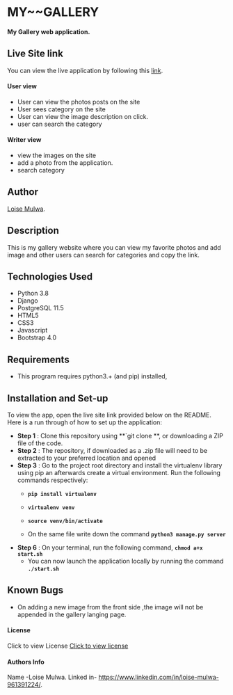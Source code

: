 # MY~~GALLERY

####  My Gallery web application.

## Live Site link
You can view the live application by following this [link](https://loisegallery.herokuapp.com/).

####  User view
* User can view the photos posts on the site
* User sees  category on the site
* User can view the image description on click.
* user can search the category



####  Writer view
* view the images on the site
* add a photo from the application.
* search category



## Author
[Loise Mulwa](https://github.com/LoiseMulwa/my-gallery).

## Description
This is my gallery website where you can view my favorite photos and add image and other users can search for categories and copy the link. 

## Technologies Used
* Python 3.8
* Django 
* PostgreSQL 11.5
* HTML5  
* CSS3
* Javascript
* Bootstrap 4.0

## Requirements
* This program requires python3.+ (and pip) installed,

## Installation and Set-up
To view the app, open the live site link provided below on the README.
Here is a run through of how to set up the application:
* **Step 1** : Clone this repository using **`git clone **, or downloading a ZIP file of the code.
* **Step 2** : The repository, if downloaded as a .zip file will need to be extracted to your preferred location and opened
* **Step 3** : Go to the project root directory and install the virtualenv library using pip an afterwards create a virtual environment. Run the following commands respectively:
    * **`pip install virtualenv`**
    * **`virtualenv venv`**
    * **`source venv/bin/activate`**
        
    * On the same file write down the command **`python3 manage.py server`** 
* **Step 6** : On your terminal, run the following command, **`chmod a+x start.sh`**
    * You can now launch the application locally by running the command **`./start.sh`** 
    


## Known Bugs
* On adding a new image from the front side ,the image will not be appended in the gallery langing page.



#### License
Click to view License [Click to view license](LICENSE)
#### Authors Info
Name -Loise Mulwa.
Linked in- https://www.linkedin.com/in/loise-mulwa-961391224/.
